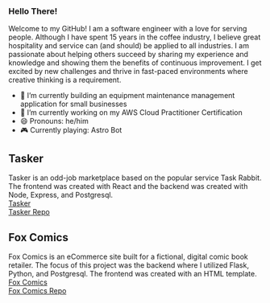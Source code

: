 ### Hello There!

Welcome to my GitHub! I am a software engineer with a love for serving people. Although I have spent 15 years in the coffee industry, I believe great hospitality and service can (and should) be applied to all industries. I am passionate about helping others succeed by sharing my experience and knowledge and showing them the benefits of continuous improvement. I get excited by new challenges and thrive in fast-paced environments where creative thinking is a requirement.

- 🔭 I’m currently building an equipment maintenance management application for small businesses
- 🌱 I’m currently working on my AWS Cloud Practitioner Certification
- 😄 Pronouns: he/him
- 🎮 Currently playing: Astro Bot

## Tasker

Tasker is an odd-job marketplace based on the popular service Task Rabbit. The frontend was created with React and the backend was created with Node, Express, and Postgresql.  
[Tasker](https://tasker-market.surge.sh/)  
[Tasker Repo](https://github.com/jswanson806/Capstone_2)

## Fox Comics  

Fox Comics is an eCommerce site built for a fictional, digital comic book retailer. The focus of this project was the backend where I utilized Flask, Python, and Postgresql. The frontend was created with an HTML template.  
[Fox Comics](https://fox-comics.herokuapp.com/)  
[Fox Comics Repo](https://github.com/jswanson806/Capstone_1)  

<!--
**jswanson806/jswanson806** is a ✨ _special_ ✨ repository because its `README.md` (this file) appears on your GitHub profile.

Here are some ideas to get you started:

- 👯 I’m looking to collaborate on ...
- 🤔 I’m looking for help with ...
- 💬 Ask me about ...
- 📫 How to reach me: ...
- ⚡ Fun fact: ...
-->

